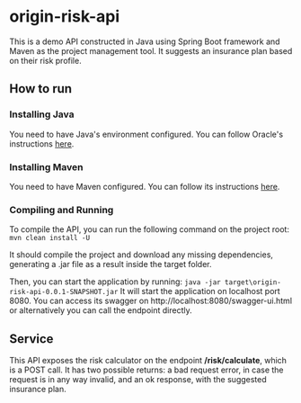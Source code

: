 # origin-risk-api

This is a demo API constructed in Java using Spring Boot framework and Maven as the project management tool. It suggests an insurance plan based on their risk profile.

## How to run

### Installing Java
You need to have Java's environment configured. You can follow Oracle's instructions [here](https://docs.oracle.com/en/java/javase/11/install/installation-jdk-microsoft-windows-platforms.html#GUID-A7E27B90-A28D-4237-9383-A58B416071CA).

### Installing Maven
You need to have Maven configured. You can follow its instructions [here](https://maven.apache.org/install.html).

### Compiling and Running
To compile the API, you can run the following command on the project root:
`mvn clean install -U`

It should compile the project and download any missing dependencies, generating a .jar file as a result inside the target folder.

Then, you can start the application by running:
`java -jar target\origin-risk-api-0.0.1-SNAPSHOT.jar`
It will start the application on localhost port 8080.
You can access its swagger on http://localhost:8080/swagger-ui.html or alternatively you can call the endpoint directly.

## Service

This API exposes the risk calculator on the endpoint **/risk/calculate**, which is a POST call.
It has two possible returns: a bad request error, in case the request is in any way invalid, and an ok response, with the suggested insurance plan.